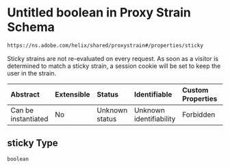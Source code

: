 # Untitled boolean in Proxy Strain Schema

```txt
https://ns.adobe.com/helix/shared/proxystrain#/properties/sticky
```

Sticky strains are not re-evaluated on every request. As soon as a visitor is determined to match a sticky strain, a session cookie will be set to keep the user in the strain.

| Abstract            | Extensible | Status         | Identifiable            | Custom Properties | Additional Properties | Access Restrictions | Defined In                                                                 |
| :------------------ | :--------- | :------------- | :---------------------- | :---------------- | :-------------------- | :------------------ | :------------------------------------------------------------------------- |
| Can be instantiated | No         | Unknown status | Unknown identifiability | Forbidden         | Allowed               | none                | [proxystrain.schema.json*](proxystrain.schema.json "open original schema") |

## sticky Type

`boolean`
